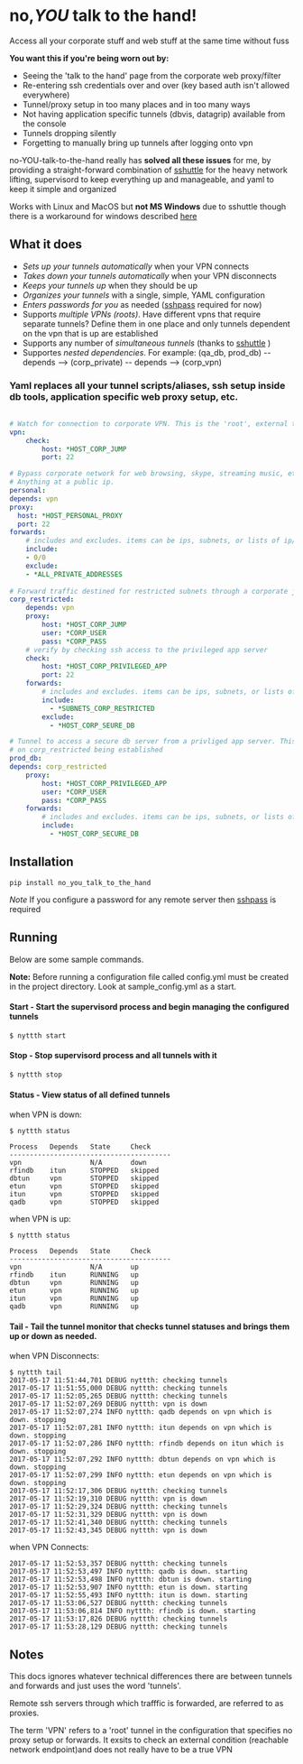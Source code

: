 # no,*YOU* talk to the hand!

Access all your corporate stuff and web stuff at the same time without fuss

**You want this if you're being worn out by:**
- Seeing the 'talk to the hand' page from the corporate web proxy/filter
- Re-entering ssh credentials over and over (key based auth isn't allowed everywhere)
- Tunnel/proxy setup in too many places and in too many ways
- Not having application specific tunnels (dbvis, datagrip) available from the console
- Tunnels dropping silently
- Forgetting to manually bring up tunnels after logging onto vpn

no-YOU-talk-to-the-hand really has **solved all these issues** for me, by providing a straight-forward combination of [sshuttle](https://github.com/sshuttle/sshuttle) for the heavy network lifting, supervisord to keep everything up and manageable, and yaml to keep it simple and organized

Works with Linux and MacOS but **not MS Windows** due to sshuttle though there is a workaround for windows described [here](http://sshuttle.readthedocs.io/en/stable/windows.html)


## What it does

- *Sets up your tunnels automatically* when your VPN connects
- *Takes down your tunnels automatically* when your VPN disconnects
- *Keeps your tunnels up* when they should be up
- *Organizes your tunnels* with a single, simple, YAML configuration 
- *Enters passwords for you* as needed ([sshpass](https://gist.github.com/arunoda/7790979) required for now)
- Supports *multiple VPNs (roots)*. Have different vpns that require separate tunnels? Define them in one place and only tunnels dependent on the vpn that is up are established 
- Supports any number of *simultaneous tunnels* (thanks to [sshuttle](https://github.com/sshuttle/sshuttle) )
- Supportes *nested dependencies*. For example: (qa_db, prod_db) -- depends --> (corp_private) -- depends --> (corp_vpn)


### Yaml replaces all your tunnel scripts/aliases, ssh setup inside db tools, application specific web proxy setup, etc.

```yaml
    
# Watch for connection to corporate VPN. This is the 'root', external tunnel
vpn:
    check:
        host: *HOST_CORP_JUMP
        port: 22

# Bypass corporate network for web browsing, skype, streaming music, etc. 
# Anything at a public ip.
personal:
depends: vpn
proxy:
  host: *HOST_PERSONAL_PROXY
  port: 22
forwards:
    # includes and excludes. items can be ips, subnets, or lists of ip/subnets.
    include:
    - 0/0
    exclude:
    - *ALL_PRIVATE_ADDRESSES
    
# Forward traffic destined for restricted subnets through a corporate jump server.
corp_restricted:
    depends: vpn
    proxy:
        host: *HOST_CORP_JUMP
        user: *CORP_USER
        pass: *CORP_PASS
    # verify by checking ssh access to the privileged app server
    check:
        host: *HOST_CORP_PRIVILEGED_APP
        port: 22
    forwards:
        # includes and excludes. items can be ips, subnets, or lists of ip/subnets.
        include:
          - *SUBNETS_CORP_RESTRICTED
        exclude:
          - *HOST_CORP_SEURE_DB

# Tunnel to access a secure db server from a privliged app server. This tunnel depends 
# on corp_restricted being established
prod_db:
depends: corp_restricted
    proxy:
        host: *HOST_CORP_PRIVILEGED_APP
        user: *CORP_USER
        pass: *CORP_PASS
    forwards:
        # includes and excludes. items can be ips, subnets, or lists of ip/subnets.
        include:
          - *HOST_CORP_SECURE_DB
```


## Installation

```pip install no_you_talk_to_the_hand```


*Note* If you configure a password for any remote server then [sshpass](https://gist.github.com/arunoda/7790979) is required

## Running

Below are some sample commands.

**Note:** Before running a configuration file called config.yml must be created in the project directory. Look at sample_config.yml as a start.


#### Start - Start the supervisord process and begin managing the configured tunnels

```
$ nyttth start
```


#### Stop - Stop supervisord process and all tunnels with it

```
$ nyttth stop
```


#### Status - View status of all defined tunnels
 
when VPN is down:

``` 
$ nyttth status

Process   Depends   State     Check     
----------------------------------------
vpn                 N/A       down      
rfindb    itun      STOPPED   skipped   
dbtun     vpn       STOPPED   skipped   
etun      vpn       STOPPED   skipped   
itun      vpn       STOPPED   skipped   
qadb      vpn       STOPPED   skipped   
```

when VPN is up:

```
$ nyttth status

Process   Depends   State     Check     
----------------------------------------
vpn                 N/A       up        
rfindb    itun      RUNNING   up        
dbtun     vpn       RUNNING   up        
etun      vpn       RUNNING   up        
itun      vpn       RUNNING   up        
qadb      vpn       RUNNING   up        
```

#### Tail - Tail the tunnel monitor that checks tunnel statuses and brings them up or down as needed.

when VPN Disconnects:

```
$ nyttth tail
2017-05-17 11:51:44,701 DEBUG nyttth: checking tunnels
2017-05-17 11:51:55,000 DEBUG nyttth: checking tunnels
2017-05-17 11:52:05,265 DEBUG nyttth: checking tunnels
2017-05-17 11:52:07,269 DEBUG nyttth: vpn is down
2017-05-17 11:52:07,274 INFO nyttth: qadb depends on vpn which is down. stopping
2017-05-17 11:52:07,281 INFO nyttth: itun depends on vpn which is down. stopping
2017-05-17 11:52:07,286 INFO nyttth: rfindb depends on itun which is down. stopping
2017-05-17 11:52:07,292 INFO nyttth: dbtun depends on vpn which is down. stopping
2017-05-17 11:52:07,299 INFO nyttth: etun depends on vpn which is down. stopping
2017-05-17 11:52:17,306 DEBUG nyttth: checking tunnels
2017-05-17 11:52:19,310 DEBUG nyttth: vpn is down
2017-05-17 11:52:29,324 DEBUG nyttth: checking tunnels
2017-05-17 11:52:31,329 DEBUG nyttth: vpn is down
2017-05-17 11:52:41,340 DEBUG nyttth: checking tunnels
2017-05-17 11:52:43,345 DEBUG nyttth: vpn is down
```

when VPN Connects:

```
2017-05-17 11:52:53,357 DEBUG nyttth: checking tunnels
2017-05-17 11:52:53,497 INFO nyttth: qadb is down. starting
2017-05-17 11:52:53,498 INFO nyttth: dbtun is down. starting
2017-05-17 11:52:53,907 INFO nyttth: etun is down. starting
2017-05-17 11:52:55,493 INFO nyttth: itun is down. starting
2017-05-17 11:53:06,527 DEBUG nyttth: checking tunnels
2017-05-17 11:53:06,814 INFO nyttth: rfindb is down. starting
2017-05-17 11:53:17,826 DEBUG nyttth: checking tunnels
2017-05-17 11:53:28,129 DEBUG nyttth: checking tunnels

```


## Notes

This docs ignores whatever technical differences there are between tunnels and forwards and just uses the word 'tunnels'. 

Remote ssh servers through which trafffic is forwarded, are referred to as proxies. 

The term 'VPN' refers to a 'root' tunnel in the configuration that specifies no proxy setup or forwards. It exsits to check an external condition (reachable network endpoint)and does not really have to be a true VPN
